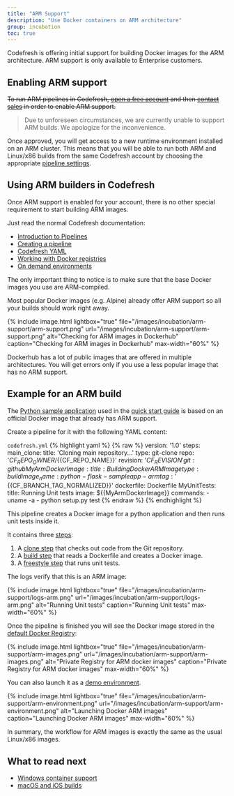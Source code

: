 ```yaml
---
title: "ARM Support"
description: "Use Docker containers on ARM architecture"
group: incubation
toc: true
---
```

  
Codefresh is offering initial support for building Docker images for the ARM architecture. ARM support
is only available to Enterprise customers.

## Enabling ARM support

~~To run ARM pipelines in Codefresh, [open a free account]({{site.baseurl}}/docs/getting-started/create-a-codefresh-account/) and then [contact sales](https://codefresh.io/contact-us/) in order to enable ARM support.~~

>Due to unforeseen circumstances, we are currently unable to support ARM builds. We apologize for the inconvenience.

Once approved, you will get access to a new runtime environment installed on an ARM cluster. This means that you will be able to run both ARM and Linux/x86 builds from the same Codefresh account by choosing the appropriate [pipeline settings]({{site.baseurl}}/docs/configure-ci-cd-pipeline/pipelines/#pipeline-settings).

## Using ARM builders in Codefresh

Once ARM support is enabled for your account, there is no other special requirement to start building ARM images.

Just read the normal Codefresh documentation:

* [Introduction to Pipelines]({{site.baseurl}}/docs/configure-ci-cd-pipeline/introduction-to-codefresh-pipelines/)
* [Creating a pipeline]({{site.baseurl}}/docs/configure-ci-cd-pipeline/pipelines/)
* [Codefresh YAML]({{site.baseurl}}/docs/codefresh-yaml/what-is-the-codefresh-yaml/)
* [Working with Docker registries]({{site.baseurl}}/docs/docker-registries/working-with-docker-registries/)
* [On demand environments]({{site.baseurl}}/docs/getting-started/on-demand-environments/)


The only important thing to notice is to make sure that the base Docker images you use are ARM-compiled.

Most popular Docker images (e.g. Alpine) already offer ARM support so all your builds should work right away.

{% include 
image.html 
lightbox="true" 
file="/images/incubation/arm-support/arm-support.png" 
url="/images/incubation/arm-support/arm-support.png"
alt="Checking for ARM images in Dockerhub" 
caption="Checking for ARM images in Dockerhub"
max-width="60%"
%}

Dockerhub has a lot of public images that are offered in multiple architectures.
You will get errors only if you use a less popular image that has no ARM support.



## Example for an ARM build

The [Python sample application](https://github.com/codefresh-contrib/python-flask-sample-app) used in the [quick start guide]({{site.baseurl}}/docs/getting-started/create-a-basic-pipeline/) is based on an official Docker image that already has ARM support.

Create a pipeline for it with the following YAML content:

`codefresh.yml`
{% highlight yaml %}
{% raw %}
version: '1.0'
steps:
  main_clone:
    title: 'Cloning main repository...'
    type: git-clone
    repo: '${{CF_REPO_OWNER}}/${{CF_REPO_NAME}}'
    revision: '${{CF_REVISION}}'
    git: github
  MyArmDockerImage:
    title: Building Docker ARM Image
    type: build
    image_name: python-flask-sampleapp-arm
    tag: '${{CF_BRANCH_TAG_NORMALIZED}}'
    dockerfile: Dockerfile
  MyUnitTests:
    title: Running Unit tests
    image: ${{MyArmDockerImage}}
    commands: 
      - uname -a
      - python setup.py test
{% endraw %}
{% endhighlight %}

This pipeline creates a Docker image for a python application and then runs unit tests inside it.

It contains three [steps]({{site.baseurl}}/docs/codefresh-yaml/steps/):

1. A [clone step]({{site.baseurl}}/docs/codefresh-yaml/steps/git-clone/) that checks out code from the Git repository.
1. A [build step]({{site.baseurl}}/docs/codefresh-yaml/steps/build/) that reads a Dockerfile and creates a Docker image.
1. A [freestyle step]({{site.baseurl}}/docs/codefresh-yaml/steps/freestyle/) that runs unit tests.

The logs verify that this is an ARM image:

{% include 
image.html 
lightbox="true" 
file="/images/incubation/arm-support/logs-arm.png" 
url="/images/incubation/arm-support/logs-arm.png"
alt="Running Unit tests" 
caption="Running Unit tests"
max-width="60%"
%}

Once the pipeline is finished you will see the Docker image stored in the [default Docker Registry]({{site.baseurl}}/docs/docker-registries/external-docker-registries/#the-default-registry):

{% include 
image.html 
lightbox="true" 
file="/images/incubation/arm-support/arm-images.png" 
url="/images/incubation/arm-support/arm-images.png"
alt="Private Registry for ARM docker images" 
caption="Private Registry for ARM docker images"
max-width="60%"
%}

You can also launch it as a [demo environment]({{site.baseurl}}/docs/getting-started/on-demand-environments/).

{% include 
image.html 
lightbox="true" 
file="/images/incubation/arm-support/arm-environment.png" 
url="/images/incubation/arm-support/arm-environment.png"
alt="Launching Docker ARM images" 
caption="Launching Docker ARM images"
max-width="60%"
%}

In summary, the workflow for ARM images is exactly the same as the usual Linux/x86 images.

## What to read next

* [Windows container support]({{site.baseurl}}/docs/incubation/windows-beta/)
* [macOS and iOS builds]({{site.baseurl}}/docs/incubation/osx-ios-builds/)

